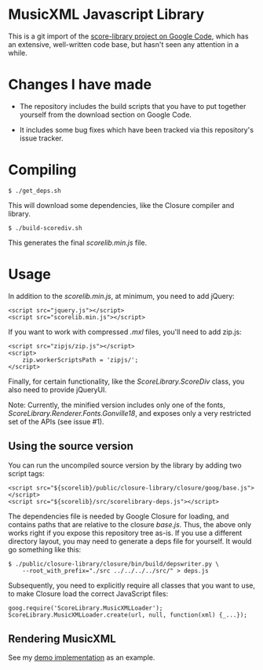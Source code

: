 MusicXML Javascript Library
===========================

This is a git import of the
[score-library  project on Google Code](https://code.google.com/p/score-library/),
which has an extensive, well-written code base, but hasn't seen any attention in a while.

# Changes I have made

* The repository includes the build scripts that you have to put together
  yourself from the download section on Google Code.

* It includes some bug fixes which have been tracked via this repository's
  issue tracker.

# Compiling

    $ ./get_deps.sh

This will download some dependencies, like the Closure compiler and library.

    $ ./build-scorediv.sh

This generates the final *scorelib.min.js* file.


# Usage

In addition to the *scorelib.min.js*, at minimum, you need to add jQuery:

    <script src="jquery.js"></script>
    <script src="scorelib.min.js"></script>

If you want to work with compressed *.mxl* files, you'll need to add zip.js:

    <script src="zipjs/zip.js"></script>
    <script>
        zip.workerScriptsPath = 'zipjs/';
    </script>

Finally, for certain functionality, like the *ScoreLibrary.ScoreDiv* class,
you also need to provide jQueryUI.

Note: Currently, the minified version includes only one of the fonts,
*ScoreLibrary.Renderer.Fonts.Gonville18*, and exposes only a very restricted
set of the APIs (see issue #1).


## Using the source version

You can run the uncompiled source version by the library by adding two script
tags:

    <script src="${scorelib}/public/closure-library/closure/goog/base.js"></script>
    <script src="${scorelib}/src/scorelibrary-deps.js"></script>

The dependencies file is needed by Google Closure for loading, and contains
paths that are relative to the closure *base.js*. Thus, the above only works
right if you expose this repository tree as-is. If you use a different
directory layout, you may need to generate a deps file for yourself. It would
go something like this:

    $ ./public/closure-library/closure/bin/build/depswriter.py \
        --root_with_prefix="./src ../../../../src/" > deps.js

Subsequently, you need to explicitly require all classes that you want to use,
to make Closure load the correct JavaScript files:

    goog.require('ScoreLibrary.MusicXMLLoader');
    ScoreLibrary.MusicXMLLoader.create(url, null, function(xml) {_...});


## Rendering MusicXML

See my [demo implementation](http://michael.elsdoerfer.name/musicxml-viewer/) as an example.
